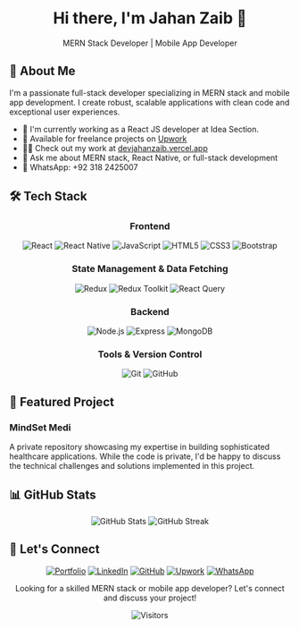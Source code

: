 <!-- Header111111111111111111111111 -->
<div align="center">
  <h1>Hi there, I'm Jahan Zaib 👋</h1>
  <p>MERN Stack Developer | Mobile App Developer</p>
</div>

<!-- About Me Section -->
## 🚀 About Me

I'm a passionate full-stack developer specializing in MERN stack and mobile app development. I create robust, scalable applications with clean code and exceptional user experiences.

- 🔭 I'm currently working as a React JS developer at Idea Section.
- 💼 Available for freelance projects on [Upwork](https://www.upwork.com/freelancers/~01ac545359fa9b526b?mp_source=share)
- 👨‍💻 Check out my work at [devjahanzaib.vercel.app](https://devjahanzaib.vercel.app/)
- 💬 Ask me about MERN stack, React Native, or full-stack development
- 📱 WhatsApp: +92 318 2425007

<!-- Tech Stack Section -->
## 🛠️ Tech Stack

<div align="center">

### Frontend
![React](https://img.shields.io/badge/-React-61DAFB?style=flat-square&logo=react&logoColor=black)
![React Native](https://img.shields.io/badge/-React_Native-61DAFB?style=flat-square&logo=react&logoColor=black)
![JavaScript](https://img.shields.io/badge/-JavaScript-F7DF1E?style=flat-square&logo=javascript&logoColor=black)
![HTML5](https://img.shields.io/badge/-HTML5-E34F26?style=flat-square&logo=html5&logoColor=white)
![CSS3](https://img.shields.io/badge/-CSS3-1572B6?style=flat-square&logo=css3&logoColor=white)
![Bootstrap](https://img.shields.io/badge/-Bootstrap-7952B3?style=flat-square&logo=bootstrap&logoColor=white)

### State Management & Data Fetching
![Redux](https://img.shields.io/badge/-Redux-764ABC?style=flat-square&logo=redux&logoColor=white)
![Redux Toolkit](https://img.shields.io/badge/-Redux_Toolkit-764ABC?style=flat-square&logo=redux&logoColor=white)
![React Query](https://img.shields.io/badge/-React_Query-FF4154?style=flat-square&logo=react-query&logoColor=white)

### Backend
![Node.js](https://img.shields.io/badge/-Node.js-339933?style=flat-square&logo=node.js&logoColor=white)
![Express](https://img.shields.io/badge/-Express-000000?style=flat-square&logo=express&logoColor=white)
![MongoDB](https://img.shields.io/badge/-MongoDB-47A248?style=flat-square&logo=mongodb&logoColor=white)

### Tools & Version Control
![Git](https://img.shields.io/badge/-Git-F05032?style=flat-square&logo=git&logoColor=white)
![GitHub](https://img.shields.io/badge/-GitHub-181717?style=flat-square&logo=github&logoColor=white)

</div>

<!-- Featured Project -->
## 🌟 Featured Project

### MindSet Medi
A private repository showcasing my expertise in building sophisticated healthcare applications. While the code is private, I'd be happy to discuss the technical challenges and solutions implemented in this project.

<!-- GitHub Stats -->
## 📊 GitHub Stats

<div align="center">
  <img src="https://jahanzaib2610.vercel.app/api?username=jahanzaib2610&show_icons=true&theme=dracula&count_private=true&include_all_commits=true" alt="GitHub Stats" />

  <img src="https://github-readme-streak-stats.vercel.app/?user=jahanzaib2610&theme=dracula" alt="GitHub Streak" />
</div>

<!-- Connect Section -->
## 🤝 Let's Connect

<div align="center">

[![Portfolio](https://img.shields.io/badge/Portfolio-000000?style=for-the-badge&logo=About.me&logoColor=white)](https://devjahanzaib.vercel.app/)
[![LinkedIn](https://img.shields.io/badge/LinkedIn-0077B5?style=for-the-badge&logo=linkedin&logoColor=white)](https://www.linkedin.com/in/jahanzaib2610/)
[![GitHub](https://img.shields.io/badge/GitHub-181717?style=for-the-badge&logo=github&logoColor=white)](https://github.com/jahanzaib2610)
[![Upwork](https://img.shields.io/badge/Upwork-6FDA44?style=for-the-badge&logo=upwork&logoColor=white)](https://www.upwork.com/freelancers/~01ac545359fa9b526b?mp_source=share)
[![WhatsApp](https://img.shields.io/badge/WhatsApp-25D366?style=for-the-badge&logo=whatsapp&logoColor=white)](https://wa.me/923182425007)

</div>

<!-- Footer -->
<div align="center">
  <p>Looking for a skilled MERN stack or mobile app developer? Let's connect and discuss your project!</p>
  
  ![Visitors](https://visitor-badge.laobi.icu/badge?page_id=jahanzaib2610.jahanzaib2610)
</div>
